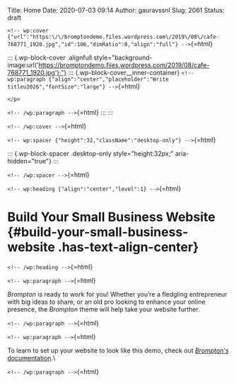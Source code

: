 Title: Home
Date: 2020-07-03 09:14
Author: gauravssnl
Slug: 2061
Status: draft
<!-- Status: published -->

`<!-- wp:cover {"url":"https:\/\/bromptondemo.files.wordpress.com\/2019\/08\/cafe-768771_1920.jpg","id":106,"dimRatio":0,"align":"full"} -->`{=html}

::: {.wp-block-cover .alignfull style="background-image:url('https://bromptondemo.files.wordpress.com/2019/08/cafe-768771_1920.jpg');"}
::: {.wp-block-cover__inner-container}
`<!-- wp:paragraph {"align":"center","placeholder":"Write titleu2026","fontSize":"large"} -->`{=html}
```{=html}
</p>
```
`<!-- /wp:paragraph -->`{=html}
:::
:::

`<!-- /wp:cover -->`{=html}

`<!-- wp:spacer {"height":32,"className":"desktop-only"} -->`{=html}

::: {.wp-block-spacer .desktop-only style="height:32px;" aria-hidden="true"}
:::

`<!-- /wp:spacer -->`{=html}

`<!-- wp:heading {"align":"center","level":1} -->`{=html}

# Build Your Small Business Website {#build-your-small-business-website .has-text-align-center}

`<!-- /wp:heading -->`{=html}

`<!-- wp:paragraph -->`{=html}

*Brompton* is ready to work for you! Whether you’re a fledgling entrepreneur with big ideas to share, or an old pro looking to enhance your online presence, the *Brompton* theme will help take your website further.

`<!-- /wp:paragraph -->`{=html}

`<!-- wp:paragraph -->`{=html}

To learn to set up your website to look like this demo, check out [*Brompton's* documentation](https://wordpress.com/theme/brompton).\

`<!-- /wp:paragraph -->`{=html}

